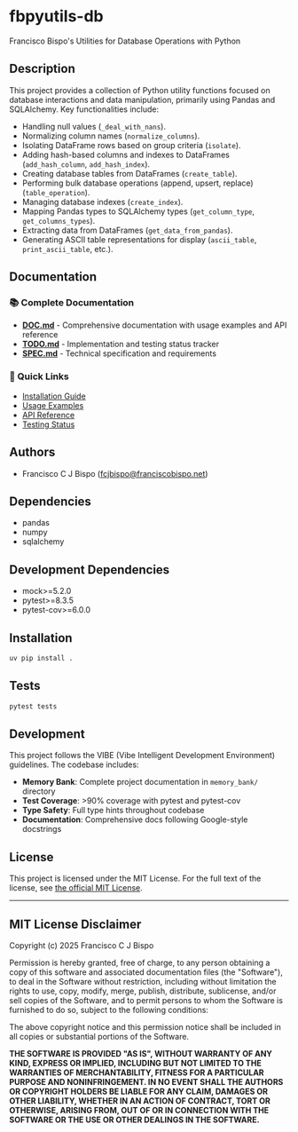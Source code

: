 # fbpyutils-db

Francisco Bispo's Utilities for Database Operations with Python

## Description

This project provides a collection of Python utility functions focused on database interactions and data manipulation, primarily using Pandas and SQLAlchemy. Key functionalities include:

- Handling null values (`_deal_with_nans`).
- Normalizing column names (`normalize_columns`).
- Isolating DataFrame rows based on group criteria (`isolate`).
- Adding hash-based columns and indexes to DataFrames (`add_hash_column`, `add_hash_index`).
- Creating database tables from DataFrames (`create_table`).
- Performing bulk database operations (append, upsert, replace) (`table_operation`).
- Managing database indexes (`create_index`).
- Mapping Pandas types to SQLAlchemy types (`get_column_type`, `get_columns_types`).
- Extracting data from DataFrames (`get_data_from_pandas`).
- Generating ASCII table representations for display (`ascii_table`, `print_ascii_table`, etc.).

## Documentation

### 📚 Complete Documentation
- **[DOC.md](DOC.md)** - Comprehensive documentation with usage examples and API reference
- **[TODO.md](TODO.md)** - Implementation and testing status tracker
- **[SPEC.md](SPEC.md)** - Technical specification and requirements

### 📖 Quick Links
- [Installation Guide](#installation)
- [Usage Examples](DOC.md#usage)
- [API Reference](DOC.md#functions)
- [Testing Status](TODO.md#implementation-status)

## Authors

- Francisco C J Bispo (fcjbispo@franciscobispo.net)

## Dependencies

- pandas
- numpy
- sqlalchemy

## Development Dependencies

- mock>=5.2.0
- pytest>=8.3.5
- pytest-cov>=6.0.0

## Installation

```bash
uv pip install .
```

## Tests

```bash
pytest tests
```

## Development

This project follows the VIBE (Vibe Intelligent Development Environment) guidelines. The codebase includes:

- **Memory Bank**: Complete project documentation in `memory_bank/` directory
- **Test Coverage**: >90% coverage with pytest and pytest-cov
- **Type Safety**: Full type hints throughout codebase
- **Documentation**: Comprehensive docs following Google-style docstrings

## License
This project is licensed under the MIT License. For the full text of the license, see [the official MIT License](https://opensource.org/licenses/MIT).

---
## MIT License Disclaimer

Copyright (c) 2025 Francisco C J Bispo

Permission is hereby granted, free of charge, to any person obtaining a copy of this software and associated documentation files (the "Software"), to deal in the Software without restriction, including without limitation the rights to use, copy, modify, merge, publish, distribute, sublicense, and/or sell copies of the Software, and to permit persons to whom the Software is furnished to do so, subject to the following conditions:

The above copyright notice and this permission notice shall be included in all copies or substantial portions of the Software.

**THE SOFTWARE IS PROVIDED "AS IS", WITHOUT WARRANTY OF ANY KIND, EXPRESS OR IMPLIED, INCLUDING BUT NOT LIMITED TO THE WARRANTIES OF MERCHANTABILITY, FITNESS FOR A PARTICULAR PURPOSE AND NONINFRINGEMENT. IN NO EVENT SHALL THE AUTHORS OR COPYRIGHT HOLDERS BE LIABLE FOR ANY CLAIM, DAMAGES OR OTHER LIABILITY, WHETHER IN AN ACTION OF CONTRACT, TORT OR OTHERWISE, ARISING FROM, OUT OF OR IN CONNECTION WITH THE SOFTWARE OR THE USE OR OTHER DEALINGS IN THE SOFTWARE.**

